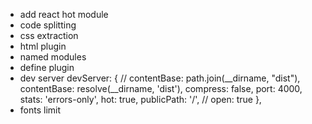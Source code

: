 - add react hot module
- code splitting
- css extraction
- html plugin
- named modules
- define plugin
- dev server
  devServer: {
        // contentBase: path.join(__dirname, "dist"),
        contentBase: resolve(__dirname, 'dist'),
        compress: false,
        port: 4000,
        stats: 'errors-only',
        hot: true,
        publicPath: '/',
        // open: true
    },
- fonts limit